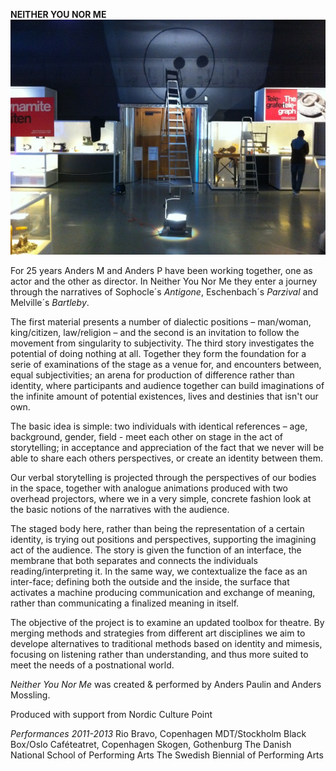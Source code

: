 **NEITHER YOU NOR ME**
![](/neither2.jpg)

For 25 years Anders M and Anders P have been working together, one as actor and the other as director. In Neither You Nor Me they enter a journey through the narratives of Sophocle´s *Antigone*, Eschenbach´s *Parzival* and Melville´s *Bartleby*.

The first material presents a number of dialectic positions – man/woman, king/citizen, law/religion – and the second is an invitation to follow the movement from singularity to subjectivity. The third story investigates the potential of doing nothing at all. Together they form the foundation for a serie of examinations of the stage as a venue for, and encounters between, equal subjectivities; an arena for production of difference rather than identity, where participants and audience together can build imaginations of the infinite amount of potential existences, lives and destinies that isn't our own.

The basic idea is simple: two individuals with identical references – age, background, gender, field - meet each other on stage in the act of storytelling; in acceptance and appreciation of the fact that we never will be able to share each others perspectives, or create an identity between them.

Our verbal storytelling is projected through the perspectives of our bodies in the space, together with analogue animations produced with two overhead projectors, where we in a very simple, concrete fashion look at the basic notions of the narratives with the audience.

The staged body here, rather than being the representation of a certain identity, is trying out positions and perspectives, supporting the imagining act of the audience. The story is given the function of an interface, the membrane that both separates and connects the individuals reading/interpreting it. In the same way, we contextualize the face as an inter-face; defining both the outside and the inside, the surface that activates a machine producing communication and exchange of meaning, rather than communicating a finalized meaning in itself.

The objective of the project is to examine an updated toolbox for theatre. By merging methods and strategies from different art disciplines we aim to develope alternatives to traditional methods based on identity and mimesis, focusing on listening rather than understanding, and thus more suited to meet the needs of a postnational world.

*Neither You Nor Me* was created & performed by Anders Paulin and Anders Mossling.

Produced with support from Nordic Culture Point

*Performances 2011-2013*
Rio Bravo, Copenhagen
MDT/Stockholm
Black Box/Oslo
Caféteatret, Copenhagen
Skogen, Gothenburg
The Danish National School of Performing Arts
The Swedish Biennial of Performing Arts



